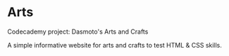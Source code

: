 # Arts
Codecademy project: Dasmoto's Arts and Crafts

A simple informative website for arts and crafts to test HTML & CSS skills. 
